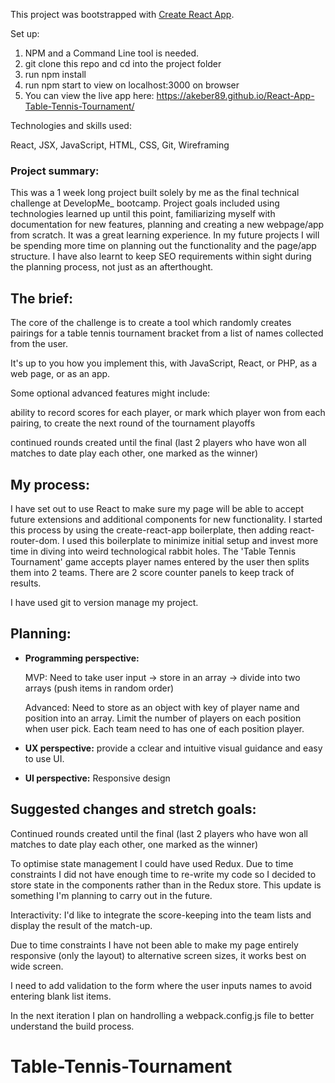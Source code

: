 This project was bootstrapped with [Create React App](https://github.com/facebook/create-react-app).

Set up:

1. NPM and a Command Line tool is needed.
2. git clone this repo and cd into the project folder
3. run npm install
4. run npm start to view on localhost:3000 on browser
5. You can view the live app here: https://akeber89.github.io/React-App-Table-Tennis-Tournament/

Technologies and skills used:

React, JSX, JavaScript, HTML, CSS, Git, Wireframing

### Project summary:

This was a 1 week long project built solely by me as the final technical challenge at DevelopMe\_ bootcamp. Project goals included using technologies learned up until this point, familiarizing myself with documentation for new features, planning and creating a new webpage/app from scratch. It was a great learning experience. In my future projects I will be spending more time on planning out the functionality and the page/app structure. I have also learnt to keep SEO requirements within sight during the planning process, not just as an afterthought.

## The brief:

The core of the challenge is to create a tool which randomly creates pairings for a table tennis tournament bracket from a list of names collected from the user.

It's up to you how you implement this, with JavaScript, React, or PHP, as a web page, or as an app.

Some optional advanced features might include:

ability to record scores for each player, or mark which player won from each pairing, to create the next round of the tournament playoffs

continued rounds created until the final (last 2 players who have won all matches to date play each other, one marked as the winner)

## My process:

I have set out to use React to make sure my page will be able to accept future extensions and additional components for new functionality. I started this process by using the create-react-app boilerplate, then adding react-router-dom. I used this boilerplate to minimize initial setup and invest more time in diving into weird technological rabbit holes. The 'Table Tennis Tournament' game accepts player names entered by the user then splits them into 2 teams. There are 2 score counter panels to keep track of results.

I have used git to version manage my project.

## Planning:

- **Programming perspective:**

  MVP: Need to take user input -> store in an array -> divide into two arrays (push items in random order)

  Advanced: Need to store as an object with key of player name and position into an array. Limit the number of players on each position when user pick. Each team need to has one of each position player.

- **UX perspective:** provide a cclear and intuitive visual guidance and easy to use UI.
- **UI perspective:** Responsive design

## Suggested changes and stretch goals:

Continued rounds created until the final (last 2 players who have won all matches to date play each other, one marked as the winner)

To optimise state management I could have used Redux. Due to time constraints I did not have enough time to re-write my code so I decided to store state in the components rather than in the Redux store. This update is something I'm planning to carry out in the future.

Interactivity: I'd like to integrate the score-keeping into the team lists and display the result of the match-up.

Due to time constraints I have not been able to make my page entirely responsive (only the layout) to alternative screen sizes, it works best on wide screen.

I need to add validation to the form where the user inputs names to avoid entering blank list items.

In the next iteration I plan on handrolling a webpack.config.js file to better understand the build process.

# Table-Tennis-Tournament
